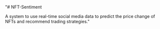 "# NFT-Sentiment

A system to use real-time social media data to predict the price change of NFTs and recommend trading strategies." 
